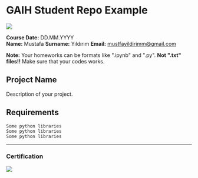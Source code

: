 # GAIH Student Repo Example
![](img/logo.png)

**Course Date:** DD.MM.YYYY  
**Name:** Mustafa
**Surname:** Yıldırım
**Email:** mustfayildirimm@gmail.com  

**Note:** Your homeworks can be formats like ".ipynb" and ".py". **Not ".txt" files!!** Make sure that your codes works.  

## Project Name
Description of your project.

## Requirements
```
Some python libraries
Some python libraries
Some python libraries
```
---

### Certification
![](img/certificate_ex.png)

